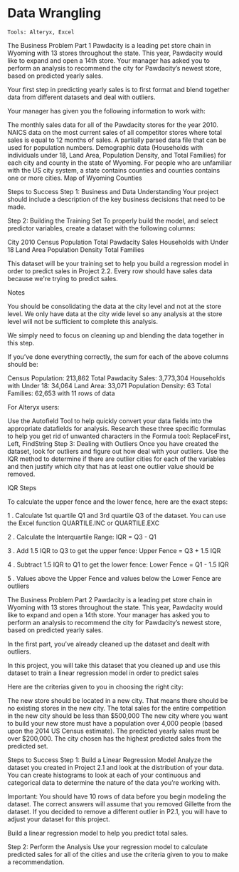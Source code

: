 # Data Wrangling
`Tools: Alteryx, Excel`

The Business Problem Part 1
Pawdacity is a leading pet store chain in Wyoming with 13 stores throughout the state. This year, Pawdacity would like to expand and open a 14th store. Your manager has asked you to perform an analysis to recommend the city for Pawdacity’s newest store, based on predicted yearly sales.

Your first step in predicting yearly sales is to first format and blend together data from different datasets and deal with outliers.

Your manager has given you the following information to work with:

The monthly sales data for all of the Pawdacity stores for the year 2010.
NAICS data on the most current sales of all competitor stores where total sales is equal to 12 months of sales.
A partially parsed data file that can be used for population numbers.
Demographic data (Households with individuals under 18, Land Area, Population Density, and Total Families) for each city and county in the state of Wyoming. For people who are unfamiliar with the US city system, a state contains counties and counties contains one or more cities.
Map of Wyoming Counties

Steps to Success
Step 1: Business and Data Understanding
Your project should include a description of the key business decisions that need to be made.

Step 2: Building the Training Set
To properly build the model, and select predictor variables, create a dataset with the following columns:

City
2010 Census Population
Total Pawdacity Sales
Households with Under 18
Land Area
Population Density
Total Families

This dataset will be your training set to help you build a regression model in order to predict sales in Project 2.2. Every row should have sales data because we're trying to predict sales.

Notes

You should be consolidating the data at the city level and not at the store level. We only have data at the city wide level so any analysis at the store level will not be sufficient to complete this analysis.

We simply need to focus on cleaning up and blending the data together in this step.

If you’ve done everything correctly, the sum for each of the above columns should be:

Census Population: 213,862
Total Pawdacity Sales: 3,773,304
Households with Under 18: 34,064
Land Area: 33,071
Population Density: 63
Total Families: 62,653
with 11 rows of data

For Alteryx users:

Use the Autofield Tool to help quickly convert your data fields into the appropriate datafields for analysis.
Research these three specific formulas to help you get rid of unwanted characters in the Formula tool: ReplaceFirst, Left, FindString
Step 3: Dealing with Outliers
Once you have created the dataset, look for outliers and figure out how deal with your outliers. Use the IQR method to determine if there are outlier cities for each of the variables and then justify which city that has at least one outlier value should be removed.

IQR Steps

To calculate the upper fence and the lower fence, here are the exact steps:

1 . Calculate 1st quartile Q1 and 3rd quartile Q3 of the dataset. You can use the Excel function QUARTILE.INC or QUARTILE.EXC

2 . Calculate the Interquartile Range: IQR = Q3 - Q1

3 . Add 1.5 IQR to Q3 to get the upper fence: Upper Fence = Q3 + 1.5 IQR

4 . Subtract 1.5 IQR to Q1 to get the lower fence: Lower Fence = Q1 - 1.5 IQR

5 . Values above the Upper Fence and values below the Lower Fence are outliers





The Business Problem Part 2
Pawdacity is a leading pet store chain in Wyoming with 13 stores throughout the state. This year, Pawdacity would like to expand and open a 14th store. Your manager has asked you to perform an analysis to recommend the city for Pawdacity’s newest store, based on predicted yearly sales.

In the first part, you've already cleaned up the dataset and dealt with outliers.

In this project, you will take this dataset that you cleaned up and use this dataset to train a linear regression model in order to predict sales

Here are the criterias given to you in choosing the right city:

The new store should be located in a new city. That means there should be no existing stores in the new city.
The total sales for the entire competition in the new city should be less than $500,000
The new city where you want to build your new store must have a population over 4,000 people (based upon the 2014 US Census estimate).
The predicted yearly sales must be over $200,000.
The city chosen has the highest predicted sales from the predicted set.

Steps to Success
Step 1: Build a Linear Regression Model
Analyze the dataset you created in Project 2.1 and look at the distribution of your data. You can create histograms to look at each of your continuous and categorical data to determine the nature of the data you’re working with.

Important: You should have 10 rows of data before you begin modeling the dataset. The correct answers will assume that you removed Gillette from the dataset. If you decided to remove a different outlier in P2.1, you will have to adjust your dataset for this project.

Build a linear regression model to help you predict total sales.

Step 2: Perform the Analysis
Use your regression model to calculate predicted sales for all of the cities and use the criteria given to you to make a recommendation.



